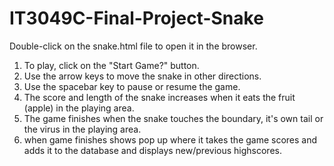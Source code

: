 # IT3049C-Final-Project-Snake
 
 Double-click on the snake.html file to open it in the browser.

1. To play, click on the "Start Game?" button.
2. Use the arrow keys to move the snake in other directions.
3. Use the spacebar key to pause or resume the game.
4. The score and length of the snake increases when it eats the fruit (apple) in the playing area.
5. The game finishes when the snake touches the boundary, it's own tail or the virus in the playing area.
6. when game finishes  shows pop up where it takes the game scores and adds it to the database and displays new/previous highscores.
